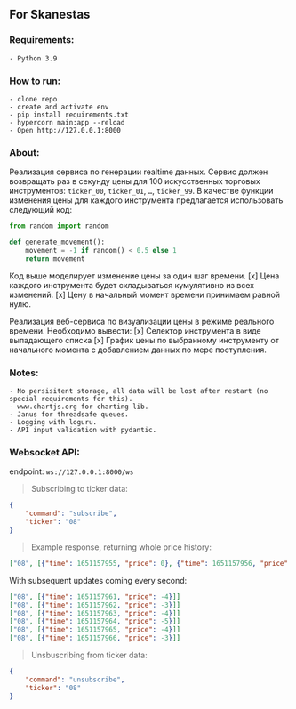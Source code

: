 ## For Skanestas

### Requirements:
    - Python 3.9

### How to run:
    - clone repo
    - create and activate env
    - pip install requirements.txt
    - hypercorn main:app --reload
    - Open http://127.0.0.1:8000

### About:
Реализация сервиса по генерации realtime данных.
Сервис должен возвращать раз в секунду цены для 100 искусственных торговых инструментов: `ticker_00`, `ticker_01`, `…`, `ticker_99`.
В качестве функции изменения цены для каждого инструмента предлагается использовать следующий код:

```python
from random import random

def generate_movement():
    movement = -1 if random() < 0.5 else 1
    return movement
```


Код выше моделирует изменение цены за один шаг времени.
[x] Цена каждого инструмента будет складываться кумулятивно из всех изменений.
[x] Цену в начальный момент времени принимаем равной нулю.

Реализация веб-сервиса по визуализации цены в режиме реального времени.
Необходимо вывести:
[x] Селектор инструмента в виде выпадающего списка
[x] График цены по выбранному инструменту от начального момента с добавлением данных по мере поступления.

### Notes:

    - No persisitent storage, all data will be lost after restart (no special requirements for this).
    - www.chartjs.org for charting lib.
    - Janus for threadsafe queues.
    - Logging with loguru.
    - API input validation with pydantic.

### Websocket API:
endpoint: `ws://127.0.0.1:8000/ws`

> Subscribing to ticker data:

```json
{
    "command": "subscribe",
    "ticker": "08"
}
```
> Example response, returning whole price history:
```json
["08", [{"time": 1651157955, "price": 0}, {"time": 1651157956, "price": -1}, {"time": 1651157957, "price": -2}, {"time": 1651157958, "price": -3}, {"time": 1651157959, "price": -4}, {"time": 1651157960, "price": -3}]]
```
With subsequent updates coming every second:
```json
["08", [{"time": 1651157961, "price": -4}]]
["08", [{"time": 1651157962, "price": -3}]]
["08", [{"time": 1651157963, "price": -4}]]
["08", [{"time": 1651157964, "price": -5}]]
["08", [{"time": 1651157965, "price": -4}]]
["08", [{"time": 1651157966, "price": -3}]]
```

> Unsbuscribing from ticker data:

```json
{
    "command": "unsubscribe",
    "ticker": "08"
}
```


